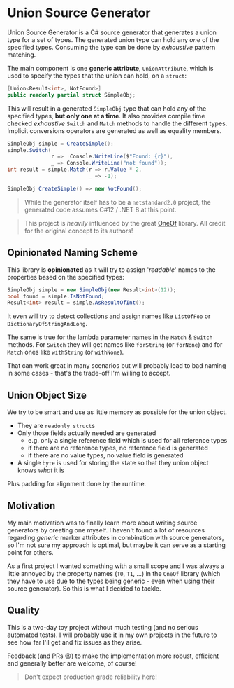# Union Source Generator

Union Source Generator is a C# source generator that generates a union type for a set of types. The generated union type can hold any _one_ of the specified types.
Consuming the type can be done by _exhaustive_ pattern matching.

The main component is one **generic attribute**, `UnionAttribute`, which is used to specify the types that the union can hold, on a `struct`:

```csharp
[Union<Result<int>, NotFound>]
public readonly partial struct SimpleObj;
```

This will result in a generated `SimpleObj` type that can hold any of the specified types, **but only one at a time**.
It also provides compile time checked _exhaustive_ `Switch` and `Match` methods to handle the different types.
Implicit conversions operators are generated as well as equality members.

```csharp
SimpleObj simple = CreateSimple();
simple.Switch(
              r =>  Console.WriteLine($"Found: {r}"),
              _ => Console.WriteLine("not found"));
int result = simple.Match(r => r.Value * 2,
                          _ => -1);

SimpleObj CreateSimple() => new NotFound();
```

> While the generator itself has to be a `netstandard2.0` project, the generated code assumes C#12 / .NET 8 at this point.

> This project is _heavily_ influenced by the great [OneOf](https://github.com/mcintyre321/OneOf) library. All credit for the original concept to its authors!

## Opinionated Naming Scheme 

This library is **opinionated** as it will try to assign '_readable_' names to the properties based on the specified types:

```csharp
SimpleObj simple = new SimpleObj(new Result<int>(12));
bool found = simple.IsNotFound;
Result<int> result = simple.AsResultOfInt();
```

It even will try to detect collections and assign names like `ListOfFoo` or `DictionaryOfStringAndLong`.

The same is true for the lambda parameter names in the `Match` & `Switch` methods.
For `Switch` they will get names like `forString` (or `forNone`) and for `Match` ones like `withString` (or `withNone`).

That can work great in many scenarios but will probably lead to bad naming in some cases - that's the trade-off I'm willing to accept.

## Union Object Size

We try to be smart and use as little memory as possible for the union object.

- They are `readonly struct`s
- Only those fields actually needed are generated
  - e.g. only a single reference field which is used for all reference types
  - if there are no reference types, no reference field is generated
  - if there are no value types, no value field is generated
- A single `byte` is used for storing the state so that they union object knows _what_ it is

Plus padding for alignment done by the runtime.

## Motivation

My main motivation was to finally learn more about writing source generators by creating one myself.
I haven't found a lot of resources regarding _generic_ marker attributes in combination with source generators, so I'm not sure my approach is optimal, but maybe it can serve as a starting point for others.

As a first project I wanted something with a small scope and I was always a little annoyed by the property names (`T0`, `T1`, ...) in the `OneOf` library (which they have to use due to the types being generic - even when using their source generator).
So this is what I decided to tackle.

## Quality

This is a two-day toy project without much testing (and no serious automated tests).
I will probably use it in my own projects in the future to see how far I'll get and fix issues as they arise.

Feedback (and PRs 😉) to make the implementation more robust, efficient and generally better are welcome, of course!

> Don't expect production grade reliability here!